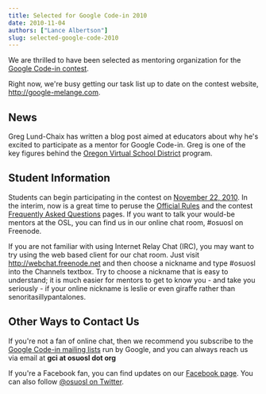 ```yaml
---
title: Selected for Google Code-in 2010
date: 2010-11-04
authors: ["Lance Albertson"]
slug: selected-google-code-2010
---
```


We are thrilled to have been selected as mentoring organization for the
[Google Code-in contest](http://code.google.com/gci).

Right now, we're busy getting our task list up to date on the contest website, <http://google-melange.com>.

## News

Greg Lund-Chaix has written a blog post aimed at educators about why he's excited to participate as a mentor for Google
Code-in. Greg is one of the key figures behind the [Oregon Virtual School District](http://orvsd.org/) program.

## Student Information

Students can begin participating in the contest on
[November 22, 2010](http://www.google-melange.com/document/show/gci_program/google/gci2010/timeline). In the interim,
now is a great time to peruse the
[Official Rules](http://www.google-melange.com/document/show/gci_program/google/gci2010/rules) and the contest
[Frequently Asked Questions](http://www.google-melange.com/document/show/gci_program/google/gci2010/faqs) pages. If you
want to talk your would-be mentors at the OSL, you can find us in our online chat room, #osuosl on Freenode.

If you are not familiar with using Internet Relay Chat (IRC), you may want to try using the web based client for our
chat room. Just visit <http://webchat.freenode.net> and then choose a nickname and type #osuosl into the Channels
textbox. Try to choose a nickname that is easy to understand; it is much easier for mentors to get to know you - and
take you seriously - if your online nickname is leslie or even giraffe rather than senoritasillypantalones.

## Other Ways to Contact Us

If you're not a fan of online chat, then we recommend you subscribe to the
[Google Code-in mailing lists](http://www.google-melange.com/document/show/gci_program/google/gci2010/faqs#questions)
run by Google, and you can always reach us via email at **gci at osuosl dot org**

If you're a Facebook fan, you can find updates on our
[Facebook page](http://www.facebook.com/pages/Corvallis-OR/Open-Source-Lab/9136692949). You can also follow
[@osuosl on Twitter](http://twitter.com/osuosl).
